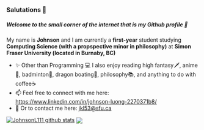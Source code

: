 ### Salutations 👋
##### Welcome to the small corner of the internet that is my Github profile 🤭

My name is **Johnson** and I am currently a **first-year** student studying **Computing Science (with a propspective minor in philosophy)** at **Simon Fraser University (located in Burnaby, BC)** 
- ✨ Other than Programming 💻 I also enjoy reading high fantasy🗡️, anime👺, badminton🏸, dragon boating🚣, philosophy📚, and anything to do with coffee☕
- 📫 Feel free to connect with me here: https://www.linkedin.com/in/johnson-luong-2270371b8/ 
- 📧 Or to contact me here: jkl53@sfu.ca

[![JohnsonL111 github stats](https://github-readme-stats.vercel.app/api?username=JohnsonL111)](https://github.com/anuraghazra/github-readme-stats)
<img align="center" src="https://github-readme-stats.vercel.app/api/top-langs/?username=JohnsonL111&theme=tokyonight" />

